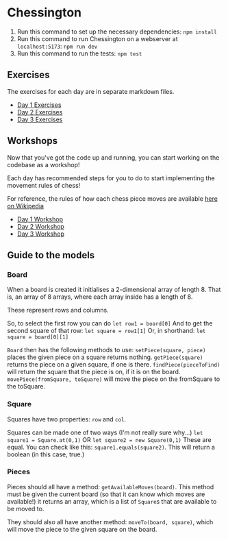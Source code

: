 # Chessington

1. Run this command to set up the necessary dependencies: `npm install`
1. Run this command to run Chessington on a webserver at `localhost:5173`: `npm
run dev`
1. Run this command to run the tests: `npm test`

## Exercises

The exercises for each day are in separate markdown files.

- [Day 1 Exercises](./day-1-exercises.md)
- [Day 2 Exercises](./day-2-exercises.md)
- [Day 3 Exercises](./day-3-exercises.md)

## Workshops

Now that you've got the code up and running, you can start working on the
codebase as a workshop!

Each day has recommended steps for you to do to start implementing the movement
rules of chess!

For reference, the rules of how each chess piece moves are available [here on
Wikipedia](https://en.wikipedia.org/wiki/Rules_of_chess#Movement)

- [Day 1 Workshop](./day-1-workshop.md)
- [Day 2 Workshop](./day-2-workshop.md)
- [Day 3 Workshop](./day-3-workshop.md)

## Guide to the models

### Board

When a board is created it initialises a 2-dimensional array of length 8. That
is, an array of 8 arrays, where each array inside has a length of 8.

These represent rows and columns.

So, to select the first row you can do `let row1 = board[0]` And to get the
second square of that row: `let square = row1[1]` Or, in shorthand: `let square
= board[0][1]`

`Board` then has the following methods to use: `setPiece(square, piece)` places
the given piece on a square returns nothing. `getPiece(square)` returns the
piece on a given square, if one is there. `findPiece(pieceToFind)` will return
the square that the piece is on, if it is on the board. `movePiece(fromSquare,
toSquare)` will move the piece on the fromSquare to the toSquare.

### Square

Squares have two properties: `row` and `col`.

Squares can be made one of two ways (I'm not really sure why...) `let square1 =
Square.at(0,1)` OR `let square2 = new Square(0,1)` These are equal. You can
check like this: `square1.equals(square2)`. This will return a boolean (in this
case, true.)

### Pieces

Pieces should all have a method: `getAvailableMoves(board)`. This method must
be given the current board (so that it can know which moves are available!) it
returns an array, which is a list of `Square`s that are available to be moved
to.

They should also all have another method: `moveTo(board, square)`, which will
move the piece to the given square on the board.
